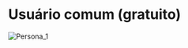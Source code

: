 # Usuário comum (gratuito)
![Persona_1](https://drive.google.com/uc?export=view&id=1Pm4OC8AE3O2bgIeZido7AAfjQIV1lf-d)
